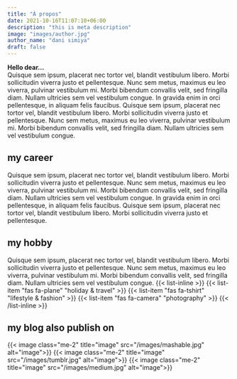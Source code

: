 ```yaml
---
title: "À propos"
date: 2021-10-16T11:07:10+06:00
description: "this is meta description"
image: "images/author.jpg"
author_name: "dani simiya"
draft: false
---
```



**Hello dear...**<br>
Quisque sem ipsum, placerat nec tortor vel, blandit vestibulum libero. Morbi sollicitudin viverra justo et pellentesque. Nunc sem metus, maximus eu leo viverra, pulvinar vestibulum mi. Morbi bibendum convallis velit, sed fringilla diam. Nullam ultricies sem vel vestibulum congue. In gravida enim in orci pellentesque, in aliquam felis faucibus. Quisque sem ipsum, placerat nec tortor vel, blandit vestibulum libero. Morbi sollicitudin viverra justo et pellentesque. Nunc sem metus, maximus eu leo viverra, pulvinar vestibulum mi. Morbi bibendum convallis velit, sed fringilla diam. Nullam ultricies sem vel vestibulum congue.

## my career
Quisque sem ipsum, placerat nec tortor vel, blandit vestibulum libero. Morbi sollicitudin viverra justo et pellentesque. Nunc sem metus, maximus eu leo viverra, pulvinar vestibulum mi. Morbi bibendum convallis velit, sed fringilla diam. Nullam ultricies sem vel vestibulum congue. In gravida enim in orci pellentesque, in aliquam felis faucibus. Quisque sem ipsum, placerat nec tortor vel, blandit vestibulum libero. Morbi sollicitudin viverra justo et pellentesque.

## my hobby
Quisque sem ipsum, placerat nec tortor vel, blandit vestibulum libero. Morbi sollicitudin viverra justo et pellentesque. Nunc sem metus, maximus eu leo viverra, pulvinar vestibulum mi. Morbi bibendum convallis velit, sed fringilla diam. Nullam ultricies sem vel vestibulum congue.
{{< list-inline >}}
  {{< list-item "fas fa-plane" "holiday & travel" >}} 
  {{< list-item "fas fa-tshirt" "lifestyle & fashion" >}} 
  {{< list-item "fas fa-camera" "photography" >}} 
{{< /list-inline >}}



## my blog also publish on
{{< image class="me-2" title="image" src="/images/mashable.jpg" alt="image">}}
{{< image class="me-2" title="image" src="/images/tumblr.jpg" alt="image">}}
{{< image class="me-2" title="image" src="/images/medium.jpg" alt="image">}}


